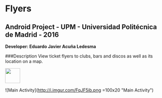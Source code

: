 Flyers
======
## Android Project - UPM - Universidad Politécnica de Madrid - 2016
**Developer: Eduardo Javier Acuña Ledesma**

###Description
View ticket flyers to clubs, bars and discos as well as its location on a map.

<img src="http://i.imgur.com/FqJF5ib.png" width="48">


![Main Activity](http://i.imgur.com/FqJF5ib.png =100x20 "Main Activity")
